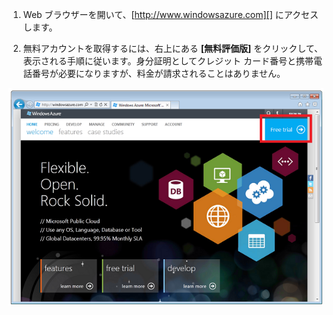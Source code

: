 1. Web ブラウザーを開いて、[http://www.windowsazure.com][] にアクセスします。

2. 無料アカウントを取得するには、右上にある **[無料評価版]** をクリックして、表示される手順に従います。身分証明としてクレジット カード番号と携帯電話番号が必要になりますが、料金が請求されることはありません。

 ![Azure Web サイト][0]


[0]: ./media/create-azure-account/freetrialonwindowsazurehomepage.png
 

<!---HONumber=62-->